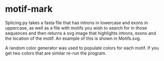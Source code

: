 # motif-mark

Splicing.py takes a fasta file that has introns in lowercase and exons in uppercase, as well as a file with motifs you wish to search for in those sequences and then returns a svg image that highlights introns, exons and the location of the motif. An example of this is shown in Motifs.svg.

A random color generator was used to populate colors for each motif. If you get two colors that are similar re-run the program.
